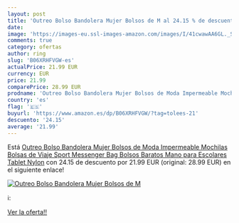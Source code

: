 ```yaml
---
layout: post
title: 'Outreo Bolso Bandolera Mujer Bolsos de M al 24.15 % de descuento'
date: 
image: 'https://images-eu.ssl-images-amazon.com/images/I/41cwawAA6GL._SL200_.jpg'
comments: true
category: ofertas
author: ring
slug: 'B06XRHFVGW-es'
actualPrice: 21.99 EUR
currency: EUR
price: 21.99
comparePrice: 28.99 EUR
prodname: 'Outreo Bolso Bandolera Mujer Bolsos de Moda Impermeable Mochilas Bolsas de Viaje Sport Messenger Bag Bolsos Baratos Mano para Escolares Tablet Nylon'
country: 'es'
flag: '🇪🇸'
buyurl: 'https://www.amazon.es/dp/B06XRHFVGW/?tag=tolees-21'
descuento: '24.15'
average: '21.99'
---
```


Está [Outreo Bolso Bandolera Mujer Bolsos de Moda Impermeable Mochilas Bolsas de Viaje Sport Messenger Bag Bolsos Baratos Mano para Escolares Tablet Nylon](https://www.amazon.es/dp/B06XRHFVGW/?tag=tolees-21) con 24.15 de descuento por 21.99 EUR (original: 28.99 EUR) en el siguiente enlace!

[![Outreo Bolso Bandolera Mujer Bolsos de M](https://images-eu.ssl-images-amazon.com/images/I/41cwawAA6GL._SL200_.jpg)](https://www.amazon.es/dp/B06XRHFVGW/?tag=tolees-21)

ℹ️:


[Ver la oferta!!](https://www.amazon.es/dp/B06XRHFVGW/?tag=tolees-21)
